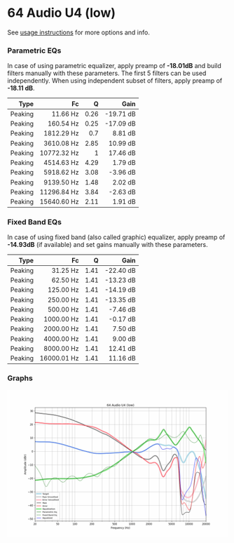 # 64 Audio U4 (low)
See [usage instructions](https://github.com/jaakkopasanen/AutoEq#usage) for more options and info.

### Parametric EQs
In case of using parametric equalizer, apply preamp of **-18.01dB** and build filters manually
with these parameters. The first 5 filters can be used independently.
When using independent subset of filters, apply preamp of **-18.11 dB**.

| Type    | Fc          |    Q | Gain      |
|--------:|------------:|-----:|----------:|
| Peaking | 11.66 Hz    | 0.26 | -19.71 dB |
| Peaking | 160.54 Hz   | 0.25 | -17.09 dB |
| Peaking | 1812.29 Hz  | 0.7  | 8.81 dB   |
| Peaking | 3610.08 Hz  | 2.85 | 10.99 dB  |
| Peaking | 10772.32 Hz | 1    | 17.46 dB  |
| Peaking | 4514.63 Hz  | 4.29 | 1.79 dB   |
| Peaking | 5918.62 Hz  | 3.08 | -3.96 dB  |
| Peaking | 9139.50 Hz  | 1.48 | 2.02 dB   |
| Peaking | 11296.84 Hz | 3.84 | -2.63 dB  |
| Peaking | 15640.60 Hz | 2.11 | 1.91 dB   |

### Fixed Band EQs
In case of using fixed band (also called graphic) equalizer, apply preamp of **-14.93dB**
(if available) and set gains manually with these parameters.

| Type    | Fc          |    Q | Gain      |
|--------:|------------:|-----:|----------:|
| Peaking | 31.25 Hz    | 1.41 | -22.40 dB |
| Peaking | 62.50 Hz    | 1.41 | -13.23 dB |
| Peaking | 125.00 Hz   | 1.41 | -14.19 dB |
| Peaking | 250.00 Hz   | 1.41 | -13.35 dB |
| Peaking | 500.00 Hz   | 1.41 | -7.46 dB  |
| Peaking | 1000.00 Hz  | 1.41 | -0.17 dB  |
| Peaking | 2000.00 Hz  | 1.41 | 7.50 dB   |
| Peaking | 4000.00 Hz  | 1.41 | 9.00 dB   |
| Peaking | 8000.00 Hz  | 1.41 | 12.41 dB  |
| Peaking | 16000.01 Hz | 1.41 | 11.16 dB  |

### Graphs
![](./64%20Audio%20U4%20(low).png)